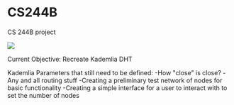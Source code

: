# CS244B
CS 244B project

![](https://github.com/mmurray22/CS244B/workflows/Rust/badge.svg?event=push)

Current Objective: Recreate Kademlia DHT

Kademlia Parameters that still need to be defined:
-How "close" is close?
-Any and all routing stuff
-Creating a preliminary test network of nodes for basic functionality
-Creating a simple interface for a user to interact with to set the number of nodes
